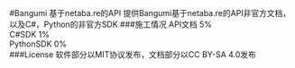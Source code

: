#Bangumi 基于netaba.re的API
提供Bangumi基于netaba.re的API非官方文档，以及C#，Python的非官方SDK
###施工情况
API文档 5%  
C#SDK 1%  
PythonSDK 0%   
###License
软件部分以MIT协议发布，文档部分以CC BY-SA 4.0发布